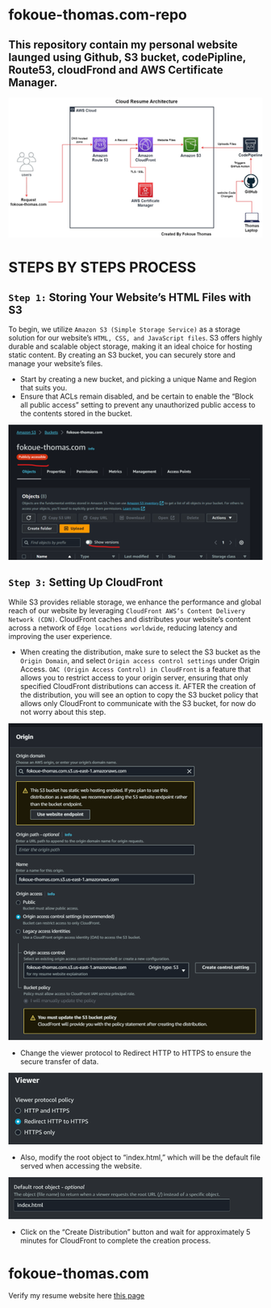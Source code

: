 # fokoue-thomas.com-repo

## This repository contain my personal website launged using Github, S3 bucket, codePipline, Route53, cloudFrond and AWS Certificate Manager. 


![Alt text](resume-architecture-1.jpg)


# STEPS BY STEPS PROCESS 

## `Step 1:` Storing Your Website’s HTML Files with S3

To begin, we utilize `Amazon S3 (Simple Storage Service)` as a storage solution for our website’s `HTML, CSS, and JavaScript files`. S3 offers highly durable and scalable object storage, making it an ideal choice for hosting static content. By creating an S3 bucket, you can securely store and manage your website’s files. 

* Start by creating a new bucket, and picking a unique Name and Region that suits you.
* Ensure that ACLs remain disabled, and be certain to enable the “Block all public access” setting to prevent any unauthorized public access to the contents stored in the bucket.


![Alt text](image.png)


## `Step 3:` Setting Up CloudFront 

While S3 provides reliable storage, we enhance the performance and global reach of our website by leveraging `CloudFront AWS’s Content Delivery Network (CDN)`. CloudFront caches and distributes your website’s content across a network of `Edge locations worldwide`, reducing latency and improving the user experience.

* When creating the distribution, make sure to select the S3 bucket as the `Origin Domain`, and select `Origin access control settings` under Origin Access. `OAC (Origin Access Control) in CloudFront` is a feature that allows you to restrict access to your origin server, ensuring that only specified CloudFront distributions can access it. AFTER the creation of the distribution, you will see an option to copy the S3 bucket policy that allows only CloudFront to communicate with the S3 bucket, for now do not worry about this step.

![Alt text](image-1.png)


* Change the viewer protocol to Redirect HTTP to HTTPS to ensure the secure transfer of data.

![Alt text](image-2.png)

* Also, modify the root object to “index.html,” which will be the default file served when accessing the website.


![Alt text](image-3.png)

* Click on the “Create Distribution” button and wait for approximately 5 minutes for CloudFront to complete the creation process. 







# fokoue-thomas.com 
Verify my resume website here [this page](https://www.fokoue-thomas.com/)